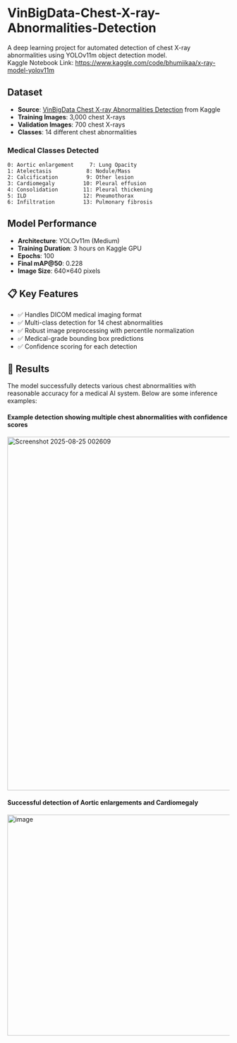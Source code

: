 # VinBigData-Chest-X-ray-Abnormalities-Detection

A deep learning project for automated detection of chest X-ray abnormalities using YOLOv11m object detection model.<br>
Kaggle Notebook Link: https://www.kaggle.com/code/bhumiikaa/x-ray-model-yolov11m

## Dataset
- **Source**: [VinBigData Chest X-ray Abnormalities Detection](https://www.kaggle.com/c/vinbigdata-chest-xray-abnormalities-detection) from Kaggle
- **Training Images**: 3,000 chest X-rays
- **Validation Images**: 700 chest X-rays
- **Classes**: 14 different chest abnormalities

### Medical Classes Detected
```
0: Aortic enlargement     7: Lung Opacity
1: Atelectasis           8: Nodule/Mass
2: Calcification         9: Other lesion
3: Cardiomegaly         10: Pleural effusion
4: Consolidation        11: Pleural thickening
5: ILD                  12: Pneumothorax
6: Infiltration         13: Pulmonary fibrosis
```

## Model Performance
- **Architecture**: YOLOv11m (Medium)
- **Training Duration**: 3 hours on Kaggle GPU
- **Epochs**: 100
- **Final mAP@50**: 0.228
- **Image Size**: 640×640 pixels

## 📋 Key Features
- ✅ Handles DICOM medical imaging format
- ✅ Multi-class detection for 14 chest abnormalities  
- ✅ Robust image preprocessing with percentile normalization
- ✅ Medical-grade bounding box predictions
- ✅ Confidence scoring for each detection

## 🔬 Results
The model successfully detects various chest abnormalities with reasonable accuracy for a medical AI system. Below are some inference examples:

<!-- Add your inference results here -->
#### Example detection showing multiple chest abnormalities with confidence scores
<img width="1200" height="800" alt="Screenshot 2025-08-25 002609" src="https://github.com/user-attachments/assets/67b1e08b-54e2-46a6-910e-c68736dcd2da" />

#### Successful detection of  Aortic enlargements and Cardiomegaly
<img width="870" height="500" alt="image" src="https://github.com/user-attachments/assets/8b21c33f-9b83-40a2-ba5c-7a0e31b4c719" />

